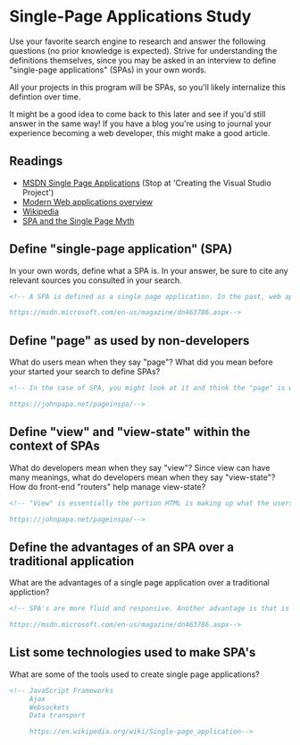 # Single-Page Applications Study

Use your favorite search engine to research and answer the following questions
(no prior knowledge is expected). Strive for understanding the definitions
themselves, since you may be asked in an interview to define "single-page
applications" (SPAs) in your own words.

All your projects in this program will be SPAs, so you'll likely internalize
this defintion over time.

It might be a good idea to come back to this later and see if you'd still answer
in the same way! If you have a blog you're using to journal your experience
becoming a web developer, this might make a good article.

## Readings

-   [MSDN Single Page Applications](https://msdn.microsoft.com/en-us/magazine/dn463786.aspx) (Stop at 'Creating the Visual Studio Project')
-   [Modern Web applications overview](http://singlepageappbook.com/goal.html)
-   [Wikipedia](https://en.wikipedia.org/wiki/Single-page_application)
-   [SPA and the Single Page Myth](https://johnpapa.net/pageinspa/)

## Define "single-page application" (SPA)

In your own words, define what a SPA is. In your answer, be sure to cite any
relevant sources you consulted in your search.

```md
<!-- A SPA is defined as a single page application. In the past, web applications would have to continuously refresh the page or send you to new pages in order to be used. A SPA only has one page of HTML but the user can interact with it.

https://msdn.microsoft.com/en-us/magazine/dn463786.aspx-->
```

## Define "page" as used by non-developers

What do users mean when they say "page"? What did you mean before your started
your search to define SPAs?

```md
<!-- In the case of SPA, you might look at it and think the "page" is what is taking up your screen while looking at a web application. Before I understood SPA, I thought different menus and login forums of SPA's were considered different pages.

https://johnpapa.net/pageinspa/-->
```

## Define "view" and "view-state" within the context of SPAs

What do developers mean when they say "view"? Since view can have many meanings,
what do developers mean when they say "view-state"? How do front-end "routers"
help manage view-state?

```md
<!-- "View" is essentially the portion HTML is making up what the users see that they might refer to as a new page or screen.

https://johnpapa.net/pageinspa/-->
```

## Define the advantages of an SPA over a traditional application

What are the advantages of a single page application over a traditional appliction?

```md
<!-- SPA's are more fluid and responsive. Another advantage is that is a SPA is well crafted, you can change the HTML markup without touching the code.

https://msdn.microsoft.com/en-us/magazine/dn463786.aspx-->
```

## List some technologies used to make SPA's

What are some of the tools used to create single page applications?

```md
<!-- JavaScript Frameworks
     Ajax
     Websockets
     Data transport

     https://en.wikipedia.org/wiki/Single-page_application-->
```
